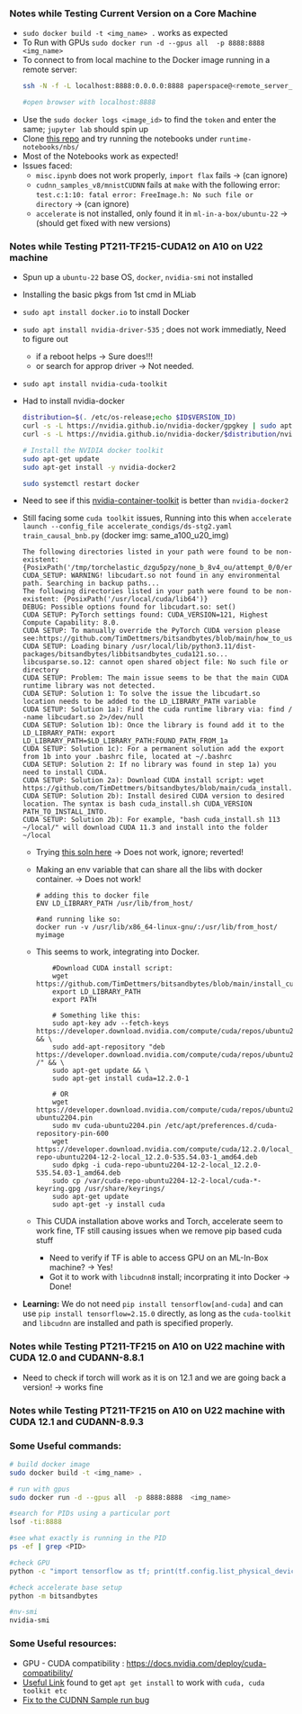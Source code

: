 ### Notes while Testing Current Version on a Core Machine
- `sudo docker build -t <img_name> .` works as expected
- To Run with GPUs `sudo docker run -d --gpus all  -p 8888:8888  <img_name>` 
- To connect to from local machine to the Docker image running in a remote server:
    ```bash
    ssh -N -f -L localhost:8888:0.0.0.0:8888 paperspace@<remote_server_ip>

    #open browser with localhost:8888
    ```
- Use the `sudo docker logs <image_id>` to find the `token` and enter the same; `jupyter lab` should spin up
- Clone [this repo](https://github.com/mvamsiDO/runtime-notebooks.git) and try running the notebooks under `runtime-notebooks/nbs/`
- Most of the Notebooks work as expected! 
- Issues faced:
    - `misc.ipynb` does not work properly, `import flax` fails -> (can ignore)
    - `cudnn_samples_v8/mnistCUDNN` fails at `make` with the following error: `test.c:1:10: fatal error: FreeImage.h: No such file or directory` -> (can ignore)
    - `accelerate` is not installed, only found it in `ml-in-a-box/ubuntu-22` -> (should get fixed with new versions)

### Notes while Testing PT211-TF215-CUDA12 on A10 on U22 machine
- Spun up a `ubuntu-22` base OS, `docker`, `nvidia-smi` not installed
- Installing the basic pkgs from 1st cmd in MLiab
- `sudo apt install docker.io` to install Docker
- `sudo apt install nvidia-driver-535` ; does not work immediatly, Need to figure out 
    - if a reboot helps -> Sure does!!!
    - or search for approp driver -> Not needed.
- `sudo apt install nvidia-cuda-toolkit` 
- Had to install nvidia-docker
    ```bash
    distribution=$(. /etc/os-release;echo $ID$VERSION_ID)
    curl -s -L https://nvidia.github.io/nvidia-docker/gpgkey | sudo apt-key add -
    curl -s -L https://nvidia.github.io/nvidia-docker/$distribution/nvidia-docker.list | sudo tee /etc/apt/sources.list.d/nvidia-docker.list

    # Install the NVIDIA docker toolkit
    sudo apt-get update
    sudo apt-get install -y nvidia-docker2

    sudo systemctl restart docker
    ```
- Need to see if this [nvidia-container-toolkit](https://github.com/NVIDIA/nvidia-container-toolkit) is better than `nvidia-docker2`

- Still facing some `cuda toolkit` issues, Running into this when  `accelerate launch --config_file accelerate_condigs/ds-stg2.yaml train_causal_bnb.py` (docker img: same_a100_u20_img)
    ```
    The following directories listed in your path were found to be non-existent: {PosixPath('/tmp/torchelastic_dzgu5pzy/none_b_8v4_ou/attempt_0/0/error.json')}
    CUDA_SETUP: WARNING! libcudart.so not found in any environmental path. Searching in backup paths...
    The following directories listed in your path were found to be non-existent: {PosixPath('/usr/local/cuda/lib64')}
    DEBUG: Possible options found for libcudart.so: set()
    CUDA SETUP: PyTorch settings found: CUDA_VERSION=121, Highest Compute Capability: 8.0.
    CUDA SETUP: To manually override the PyTorch CUDA version please see:https://github.com/TimDettmers/bitsandbytes/blob/main/how_to_use_nonpytorch_cuda.md
    CUDA SETUP: Loading binary /usr/local/lib/python3.11/dist-packages/bitsandbytes/libbitsandbytes_cuda121.so...
    libcusparse.so.12: cannot open shared object file: No such file or directory
    CUDA SETUP: Problem: The main issue seems to be that the main CUDA runtime library was not detected.
    CUDA SETUP: Solution 1: To solve the issue the libcudart.so location needs to be added to the LD_LIBRARY_PATH variable
    CUDA SETUP: Solution 1a): Find the cuda runtime library via: find / -name libcudart.so 2>/dev/null
    CUDA SETUP: Solution 1b): Once the library is found add it to the LD_LIBRARY_PATH: export LD_LIBRARY_PATH=$LD_LIBRARY_PATH:FOUND_PATH_FROM_1a
    CUDA SETUP: Solution 1c): For a permanent solution add the export from 1b into your .bashrc file, located at ~/.bashrc
    CUDA SETUP: Solution 2: If no library was found in step 1a) you need to install CUDA.
    CUDA SETUP: Solution 2a): Download CUDA install script: wget https://github.com/TimDettmers/bitsandbytes/blob/main/cuda_install.sh
    CUDA SETUP: Solution 2b): Install desired CUDA version to desired location. The syntax is bash cuda_install.sh CUDA_VERSION PATH_TO_INSTALL_INTO.
    CUDA SETUP: Solution 2b): For example, "bash cuda_install.sh 113 ~/local/" will download CUDA 11.3 and install into the folder ~/local
    ```
    
    - Trying [this soln here](https://stackoverflow.com/a/62791665) -> Does not work, ignore; reverted!
    
    - Making an env variable that can share all the libs with docker container. -> Does not work!
        ```
        # adding this to docker file
        ENV LD_LIBRARY_PATH /usr/lib/from_host/

        #and running like so:
        docker run -v /usr/lib/x86_64-linux-gnu/:/usr/lib/from_host/ myimage
        ```
    
    - This seems to work, integrating into Docker. 
        ```
            #Download CUDA install script: 
            wget https://github.com/TimDettmers/bitsandbytes/blob/main/install_cuda.sh
            export LD_LIBRARY_PATH
            export PATH

            # Something like this:
            sudo apt-key adv --fetch-keys https://developer.download.nvidia.com/compute/cuda/repos/ubuntu2204/x86_64/3bf863cc.pub && \
            sudo add-apt-repository "deb https://developer.download.nvidia.com/compute/cuda/repos/ubuntu2204/x86_64/ /" && \
            sudo apt-get update && \
            sudo apt-get install cuda=12.2.0-1 

            # OR
            wget https://developer.download.nvidia.com/compute/cuda/repos/ubuntu2204/x86_64/cuda-ubuntu2204.pin
            sudo mv cuda-ubuntu2204.pin /etc/apt/preferences.d/cuda-repository-pin-600
            wget https://developer.download.nvidia.com/compute/cuda/12.2.0/local_installers/cuda-repo-ubuntu2204-12-2-local_12.2.0-535.54.03-1_amd64.deb
            sudo dpkg -i cuda-repo-ubuntu2204-12-2-local_12.2.0-535.54.03-1_amd64.deb
            sudo cp /var/cuda-repo-ubuntu2204-12-2-local/cuda-*-keyring.gpg /usr/share/keyrings/
            sudo apt-get update
            sudo apt-get -y install cuda
        ```
    - This CUDA installation above works and Torch, accelerate seem to work fine, TF still causing issues when we remove pip based cuda stuff
        - Need to verify if TF is able to access GPU on an ML-In-Box machine? -> Yes!
        - Got it to work with `libcudnn8` install; incorprating it into Docker -> Done!

- **Learning:** We do not need `pip install tensorflow[and-cuda]` and can use `pip install tensorflow=2.15.0` directly, as long as the `cuda-toolkit` and `libcudnn` are installed and path is specified properly.


### Notes while Testing PT211-TF215 on A10 on U22 machine with CUDA 12.0 and CUDANN-8.8.1
- Need to check if torch will work as it is on 12.1 and we are going back a version! -> works fine 


### Notes while Testing PT211-TF215 on A10 on U22 machine with CUDA 12.1 and CUDANN-8.9.3



### Some Useful commands:
```bash
# build docker image
sudo docker build -t <img_name> .

# run with gpus
sudo docker run -d --gpus all  -p 8888:8888  <img_name>

#search for PIDs using a particular port
lsof -ti:8888

#see what exactly is running in the PID
ps -ef | grep <PID>   

#check GPU
python -c "import tensorflow as tf; print(tf.config.list_physical_devices('GPU'))"

#check accelerate base setup
python -m bitsandbytes

#nv-smi
nvidia-smi

```

### Some Useful resources:
- GPU - CUDA compatibility : https://docs.nvidia.com/deploy/cuda-compatibility/
- [Useful Link](https://gitlab.com/nvidia/container-images/cuda/blob/master/dist/12.3.1/ubuntu2204/base/Dockerfile) found to get `apt get install` to work with `cuda, cuda toolkit etc`
- [Fix to the CUDNN Sample run bug](https://forums.developer.nvidia.com/t/freeimage-is-not-set-up-correctly-please-ensure-freeimae-is-set-up-correctly/66950/3)